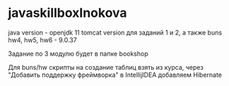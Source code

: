 # javaskillboxInokova

java version - openjdk 11
tomcat version для заданий 1 и 2, а также buns hw4, hw5, hw6 - 9.0.37

Задание по 3 модулю будет в папке bookshop

Для buns/hw скрипты на создание таблиц взять из курса, через "Добавить поддержку фреймворка" в IntellijIDEA добавляем Hibernate
